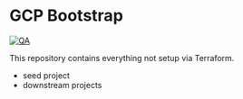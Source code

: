 # GCP Bootstrap

[![QA](https://github.com/koenighotze/kh-gcp-bootstrap/actions/workflows/qa.yml/badge.svg)](https://github.com/koenighotze/kh-gcp-bootstrap/actions/workflows/qa.yml)

This repository contains everything not setup via Terraform.

- seed project
- downstream projects
